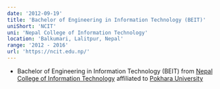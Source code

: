```yaml
---
date: '2012-09-19'
title: 'Bachelor of Engineering in Information Technology (BEIT)'
uniShort: 'NCIT'
uni: 'Nepal College of Information Technology'
location: 'Balkumari, Lalitpur, Nepal'
range: '2012 - 2016'
url: 'https://ncit.edu.np/'
---
```


- Bachelor of Engineering in Information Technology (BEIT) from [Nepal College of Information Technology](https://ncit.edu.np/) affiliated to [Pokhara University](https://pu.edu.np/)